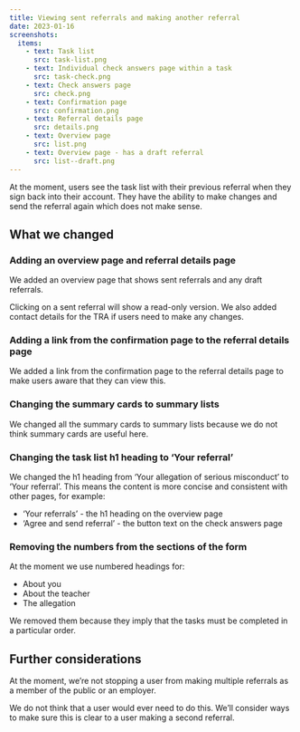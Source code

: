 ```yaml
---
title: Viewing sent referrals and making another referral
date: 2023-01-16
screenshots:
  items:
    - text: Task list
      src: task-list.png
    - text: Individual check answers page within a task
      src: task-check.png
    - text: Check answers page
      src: check.png
    - text: Confirmation page
      src: confirmation.png
    - text: Referral details page
      src: details.png
    - text: Overview page
      src: list.png
    - text: Overview page - has a draft referral
      src: list--draft.png
---
```


At the moment, users see the task list with their previous referral when they sign back into their account. They have the ability to make changes and send the referral again which does not make sense.

## What we changed

### Adding an overview page and referral details page

We added an overview page that shows sent referrals and any draft referrals.

Clicking on a sent referral will show a read-only version. We also added contact details for the TRA if users need to make any changes.

### Adding a link from the confirmation page to the referral details page

We added a link from the confirmation page to the referral details page to make users aware that they can view this.

### Changing the summary cards to summary lists

We changed all the summary cards to summary lists because we do not think summary cards are useful here.

### Changing the task list h1 heading to ‘Your referral’

We changed the h1 heading from ‘Your allegation of serious misconduct’ to ‘Your referral’. This means the content is more concise and consistent with other pages, for example:

- ‘Your referrals’ - the h1 heading on the overview page
- ‘Agree and send referral’ - the button text on the check answers page

### Removing the numbers from the sections of the form

At the moment we use numbered headings for:

- About you
- About the teacher
- The allegation

We removed them because they imply that the tasks must be completed in a particular order.

## Further considerations

At the moment, we’re not stopping a user from making multiple referrals as a member of the public or an employer.

We do not think that a user would ever need to do this. We’ll consider ways to make sure this is clear to a user making a second referral.
